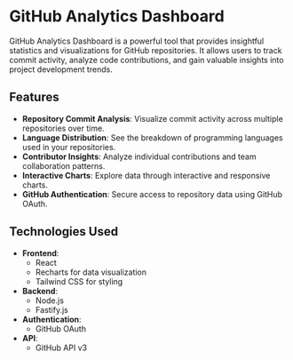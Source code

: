 # GitHub Analytics Dashboard

GitHub Analytics Dashboard is a powerful tool that provides insightful statistics and visualizations for GitHub repositories. It allows users to track commit activity, analyze code contributions, and gain valuable insights into project development trends.

## Features

- **Repository Commit Analysis**: Visualize commit activity across multiple repositories over time.
- **Language Distribution**: See the breakdown of programming languages used in your repositories.
- **Contributor Insights**: Analyze individual contributions and team collaboration patterns.
- **Interactive Charts**: Explore data through interactive and responsive charts.
- **GitHub Authentication**: Secure access to repository data using GitHub OAuth.

## Technologies Used

- **Frontend**:
  - React
  - Recharts for data visualization
  - Tailwind CSS for styling
- **Backend**:
  - Node.js
  - Fastify.js
- **Authentication**:
  - GitHub OAuth
- **API**:
  - GitHub API v3

